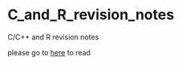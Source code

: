 # C_and_R_revision_notes
C/C++ and R revision notes

please go to [here]([C_and_R_revision_notes/R%and%C:C++%notes.md](https://github.com/L1u2c3a4s5862/C_and_R_revision_notes/blob/main/R%20and%20C:C%2B%2B%20notes.md)) to read
